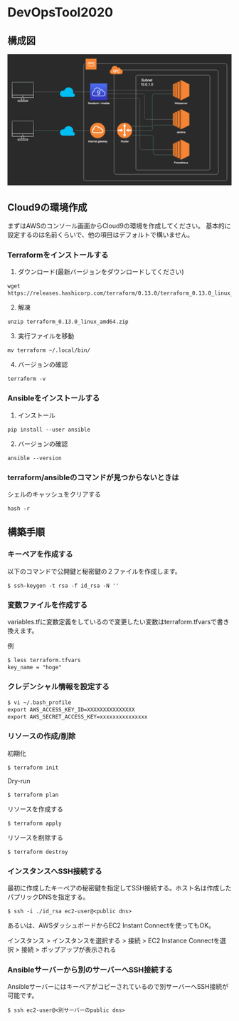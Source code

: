 # DevOpsTool2020

## 構成図
![Architecture](media/architecture.png)

## Cloud9の環境作成
まずはAWSのコンソール画面からCloud9の環境を作成してください。
基本的に設定するのは名前くらいで、他の項目はデフォルトで構いません。

### Terraformをインストールする
1. ダウンロード(最新バージョンをダウンロードしてください)
```
wget https://releases.hashicorp.com/terraform/0.13.0/terraform_0.13.0_linux_amd64.zip
```
2. 解凍
```
unzip terraform_0.13.0_linux_amd64.zip
```
3. 実行ファイルを移動
```
mv terraform ~/.local/bin/
```
4. バージョンの確認
```
terraform -v
```

### Ansibleをインストールする
1. インストール
```
pip install --user ansible
```
2. バージョンの確認
```
ansible --version
```

### terraform/ansibleのコマンドが見つからないときは
シェルのキャッシュをクリアする
```
hash -r
```

## 構築手順

### キーペアを作成する
以下のコマンドで公開鍵と秘密鍵の２ファイルを作成します。

```
$ ssh-keygen -t rsa -f id_rsa -N ''
```

### 変数ファイルを作成する
variables.tfに変数定義をしているので変更したい変数はterraform.tfvarsで書き換えます。

例

```
$ less terraform.tfvars
key_name = "hoge"
```

### クレデンシャル情報を設定する

```
$ vi ~/.bash_profile
export AWS_ACCESS_KEY_ID=XXXXXXXXXXXXXXX
export AWS_SECRET_ACCESS_KEY=xxxxxxxxxxxxxxx
```

### リソースの作成/削除
初期化

```
$ terraform init
```

Dry-run

```
$ terraform plan
```

リソースを作成する

```
$ terraform apply
```

リソースを削除する

```
$ terraform destroy
```

### インスタンスへSSH接続する
最初に作成したキーペアの秘密鍵を指定してSSH接続する。ホスト名は作成したパプリックDNSを指定する。

```
$ ssh -i ./id_rsa ec2-user@<public dns>
```

あるいは、AWSダッシュボードからEC2 Instant Connectを使ってもOK。

インスタンス > インスタンスを選択する > 接続 > EC2 Instance Connectを選択 > 接続 > ポップアップが表示される

### Ansibleサーバーから別のサーバーへSSH接続する
Ansibleサーバーにはキーペアがコピーされているので別サーバーへSSH接続が可能です。

```
$ ssh ec2-user@<別サーバーのpublic dns>
```
